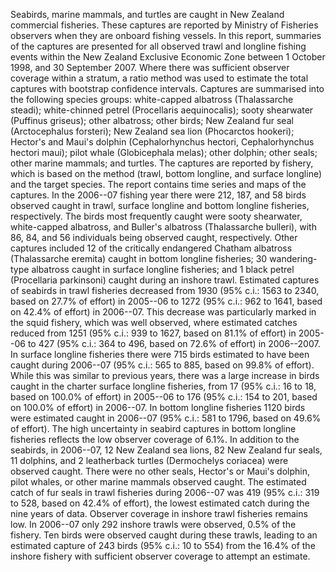 ---
---
Seabirds, marine mammals, and turtles are caught in New Zealand commercial fisheries. These captures are reported by Ministry of Fisheries observers when they are onboard fishing vessels. In this report, summaries of the captures are presented for all observed trawl and longline fishing events within the New Zealand Exclusive Economic Zone between 1 October 1998, and 30 September 2007. Where there was sufficient observer coverage within a stratum, a ratio method was used to estimate the total captures with bootstrap confidence intervals. Captures are summarised into the following species groups: white-capped albatross (Thalassarche steadi); white-chinned petrel (Procellaris aequinocalis); sooty shearwater (Puffinus griseus); other albatross; other birds; New Zealand fur seal (Arctocephalus forsteri); New Zealand sea lion (Phocarctos hookeri); Hector's and Maui's dolphin (Cephalorhynchus hectori, Cephalorhynchus hectori maui); pilot whale (Globicephala melas); other dolphin; other seals; other marine mammals; and turtles. The captures are reported by fishery, which is based on the method (trawl, bottom longline, and surface longline) and the target species. The report contains time series and maps of the captures. In the 2006--07 fishing year there were 212, 187, and 58 birds observed caught in trawl, surface longline and bottom longline fisheries, respectively. The birds most frequently caught were sooty shearwater, white-capped albatross, and Buller's albatross (Thalassarche bulleri), with 86, 84, and 56 individuals being observed caught, respectively. Other captures included 12 of the critically endangered Chatham albatross (Thalassarche eremita) caught in bottom longline fisheries; 30 wandering-type albatross caught in surface longline fisheries; and 1 black petrel (Procellaria parkinsoni) caught during an inshore trawl. Estimated captures of seabirds in trawl fisheries decreased from 1930 (95% c.i.: 1563 to 2340, based on 27.7% of effort) in 2005--06 to 1272 (95% c.i.: 962 to 1641, based on 42.4% of effort) in 2006--07. This decrease was particularly marked in the squid fishery, which was well observed, where estimated catches reduced from 1251 (95% c.i.: 939 to 1627, based on 81.1% of effort) in 2005--06 to 427 (95% c.i.: 364 to 496, based on 72.6% of effort) in 2006--2007. In surface longline fisheries there were 715 birds estimated to have been caught during 2006--07 (95% c.i.: 565 to 885, based on 99.8% of effort). While this was similar to previous years, there was a large increase in birds caught in the charter surface longline fisheries, from 17 (95% c.i.: 16 to 18, based on 100.0% of effort) in 2005--06 to 176 (95% c.i.: 154 to 201, based on 100.0% of effort) in 2006--07. In bottom longline fisheries 1120 birds were estimated caught in 2006--07 (95% c.i.: 581 to 1796, based on 49.6% of effort). The high uncertainty in seabird captures in bottom longline fisheries reflects the low observer coverage of 6.1%. In addition to the seabirds, in 2006--07, 12 New Zealand sea lions, 82 New Zealand fur seals, 11 dolphins, and 2 leatherback turtles (Dermochelys coriacea) were observed caught. There were no other seals, Hector's or Maui's dolphin, pilot whales, or other marine mammals observed caught. The estimated catch of fur seals in trawl fisheries during 2006--07 was 419 (95% c.i.: 319 to 528, based on 42.4% of effort), the lowest estimated catch during the nine years of data. Observer coverage in inshore trawl fisheries remains low. In 2006--07 only 292 inshore trawls were observed, 0.5% of the fishery. Ten birds were observed caught during these trawls, leading to an estimated capture of 243 birds (95% c.i.: 10 to 554) from the 16.4% of the inshore fishery with sufficient observer coverage to attempt an estimate. 